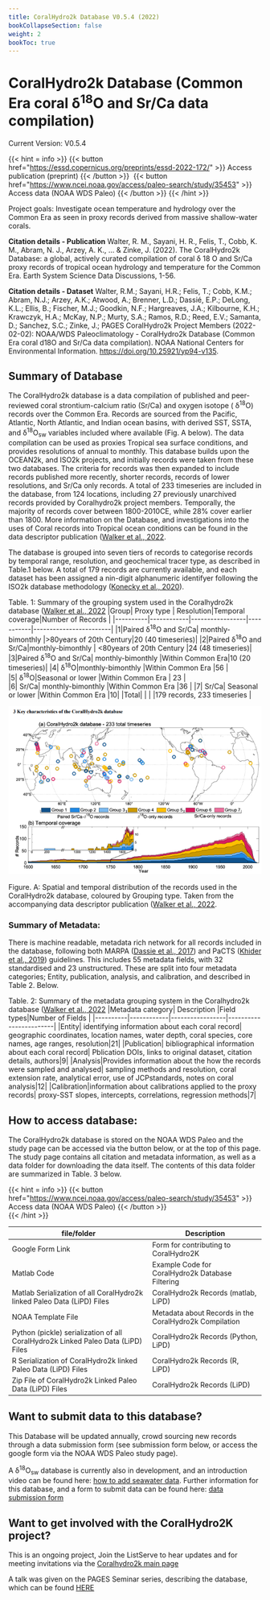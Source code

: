 ```yaml
---
title: CoralHydro2k Database V0.5.4 (2022)
bookCollapseSection: false
weight: 2
bookToc: true
---
```

# CoralHydro2k Database (Common Era coral δ<sup>18</sup>O and Sr/Ca data compilation) 
 Current Version: V0.5.4
 
 
{{< hint = info >}}
{{< button href="https://essd.copernicus.org/preprints/essd-2022-172/" >}} 
Access publication (preprint) {{< /button >}} &nbsp;{{< button href="https://www.ncei.noaa.gov/access/paleo-search/study/35453" >}} 
Access data (NOAA WDS Paleo) {{< /button >}}
{{< /hint >}} 

Project goals:
Investigate ocean temperature and hydrology over the Common Era as seen in proxy records derived from massive shallow-water corals.

**Citation details - Publication** Walter, R. M., Sayani, H. R., Felis, T., Cobb, K. M., Abram, N. J., Arzey, A. K., ... & Zinke, J. (2022). The CoralHydro2k Database: a global, actively curated compilation of coral δ 18 O and Sr/Ca proxy records of tropical ocean hydrology and temperature for the Common Era. Earth System Science Data Discussions, 1-56.

**Citation details - Dataset** Walter, R.M.; Sayani, H.R.; Felis, T.; Cobb, K.M.; Abram, N.J.; Arzey, A.K.; Atwood, A.; Brenner, L.D.; Dassié, E.P.; DeLong, K.L.; Ellis, B.; Fischer, M.J.; Goodkin, N.F.; Hargreaves, J.A.; Kilbourne, K.H.; Krawczyk, H.A.; McKay, N.P.; Murty, S.A.; Ramos, R.D.; Reed, E.V.; Samanta, D.; Sanchez, S.C.; Zinke, J.; PAGES CoralHydro2k Project Members (2022-02-02): NOAA/WDS Paleoclimatology - CoralHydro2k Database (Common Era coral d18O and Sr/Ca data compilation). NOAA National Centers for Environmental Information. https://doi.org/10.25921/yp94-v135.

## Summary of Database 
The CoralHydro2k database is a data compilation of published and peer-reviewed coral strontium-calcium ratio (Sr/Ca)  and oxygen isotope ( δ<sup>18</sup>O) records over the Common Era. Records are sourced from the Pacific, Atlantic, North Atlantic, and Indian ocean basins, with derived SST, SSTA, and  δ<sup>18</sup>O<sub>sw</sub> variables included where available (Fig. A below). The data compilation can be used as proxies Tropical sea surface conditions, and provides resolutions of annual to monthly. This database builds upon the OCEAN2k, and ISO2k projects, and initially records were taken from these two databases. The criteria for records was then expanded to include records published more recently, shorter records, records of lower resolutions, and Sr/Ca only records. A total of 233 timeseries are included in the database, from 124 locations, including 27 previously unarchived records provided by Coralhydro2k project members. Temporally, the majority of records cover between 1800-2010CE, while 28% cover earlier than 1800. More information on the Database, and investigations into the uses of Coral records into Tropical ocean conditions can be found in the data descriptor publication ([Walker et al., 2022](https://essd.copernicus.org/preprints/essd-2022-172/).
 
The database is grouped into seven tiers of records to categorise records by temporal range, resolution, and geochemical tracer type, as described in Table.1 below. A total of 179 records are currently available, and each dataset has been assigned a nin-digit alphanumeric identifyer following the ISO2k database methodology  ([Konecky et al., 2020](https://essd.copernicus.org/articles/12/2261/2020/)).

Table. 1: Summary of the grouping system used in the Coralhydro2k database ([Walker et al., 2022](https://essd.copernicus.org/preprints/essd-2022-172/)
|Group| Proxy type | Resolution|Temporal coverage|Number of Records |
|----------|------------|-----------------|-----------|------------------------|
|1|Paired δ<sup>18</sup>O and Sr/Ca| monthly-bimonthly |>80years of 20th Century|20 (40 timeseries)|
|2|Paired δ<sup>18</sup>O and Sr/Ca|monthly-bimonthly | <80years of 20th Century |24 (48 timeseries)|
|3|Paired δ<sup>18</sup>O and Sr/Ca| monthly-bimonthly |Within Common Era|10 (20 timeseries)|
|4| δ<sup>18</sup>O|monthly-bimonthly |Within Common Era |56 |  
|5| δ<sup>18</sup>O|Seasonal or lower |Within Common Era | 23 |  
|6| Sr/Ca|  monthly-bimonthly |Within Common Era |36 |
|7| Sr/Ca| Seasonal or lower |Within Common Era |10|
|Total| | |  |179 records, 233 timeseries |

![CoralHydro2k Database coverage V0.5.4](./images/CoralHydro2k_database_map.png)

Figure. A: Spatial and temporal distribution of the records used in the CoralHydro2k database, coloured by Grouping type. Taken from the accompanying data descriptor publication ([Walker et al., 2022](https://essd.copernicus.org/preprints/essd-2022-172/).
### Summary of Metadata:
There is machine readable, metadata rich network for all records included in the database, following both MARPA ([Dassie et al., 2017](https://doi.org/https://doi.org/10.1029/2017EO068159)) and PaCTS ([Khider et al., 2019](https://doi.org/10.1029/2019PA003632)) guidelines. This includes 55 metadata fields, with 32 standardised and 23 unstructured. These are split into four metadata categories; Entity, publication, analysis, and calibration, and described in Table 2. Below. 

Table. 2: Summary of the metadata grouping system in the Coralhydro2k database ([Walker et al., 2022](https://essd.copernicus.org/preprints/essd-2022-172/)
|Metadata category| Description |Field types|Number of Fields |
|----------|------------|-----------------|------------------------|
|Entity| identifying information about each coral record| geographic coordinates, location names, water depth, coral species, core names, age ranges, resolution|21|
|Publication| bibliographical information about each coral record| Pblication DOIs, links to original dataset, citation details, authors|9|
|Analysis|Provides information about the how the records were sampled and analysed| sampling methods and resolution, coral extension rate, analytical error, use of JCPstandards, notes on coral analysis|12|
|Calibration|information about calibrations applied to the proxy records| proxy-SST slopes, intercepts, correlations, regression methods|7|


## How to access database:

The CoralHydro2k database is stored on the NOAA WDS Paleo and the study page can be accessed via the button below, or at the top of this page. The study page contains all citation and metadata information, as well as a data folder for downloading the data itself. The contents of this data folder are summarized in Table. 3 below. 

{{< hint = info >}}
{{< button href="https://www.ncei.noaa.gov/access/paleo-search/study/35453" >}} 
Access data (NOAA WDS Paleo) {{< /button >}}  
{{< /hint >}} 

|file/folder | Description |
|------------|--------------|
|Google Form Link | Form for contributing to CoralHydro2K |
|Matlab Code | Example Code for CoralHydro2k Database Filtering |
| Matlab Serialization of all CoralHydro2k linked Paleo Data (LiPD) Files| CoralHydro2k Records (matlab, LiPD) |
| NOAA Template File|  Metadata about Records in the CoralHydro2k Compilation|
| Python (pickle) serialization of all CoralHydro2k Linked Paleo Data (LiPD) Files| CoralHydro2k Records (Python, LiPD) |
| R Serialization of CoralHydro2k linked Paleo Data (LiPD) Files| CoralHydro2k Records (R, LiPD) |
|Zip File of CoralHydro2k Linked Paleo Data (LiPD) Files | CoralHydro2k Records (LiPD) |

## Want to submit data to this database?
This Database will be updated annually, crowd sourcing new records through a data submission form (see submission form below, or access the google form via the NOAA WDS Paleo study page). 

A δ<sup>18</sup>O<sub>sw</sub> database is currently also in development, and an introduction video can be found here: [how to add seawater data](https://www.youtube.com/watch?v=IYkDm6S7fNM&ab_channel=PastGlobalChanges). Further information for this database, and a form to submit data can be found here: [data submission form](https://fsu.qualtrics.com/jfe/form/SV_094ofPIJKM5KNyC)
## Want to get involved with the CoralHydro2K project?
This is an ongoing project, Join the ListServe to hear updates and for meeting invitations via the [Coralhydro2k main page](https://pastglobalchanges.org/science/wg/2k-network/projects/coral-hydro/intro)

A talk was given on the PAGES Seminar series, describing the database, which can be found [HERE](https://www.youtube.com/watch?v=ES-C5Nv_DfM&ab_channel=PastGlobalChanges)


